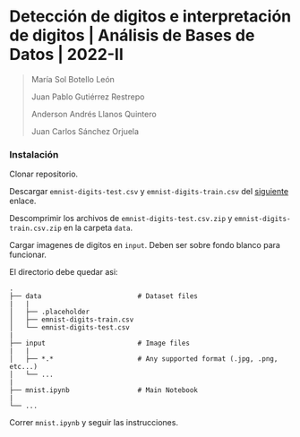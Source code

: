 Detección de digitos e interpretación de digitos | Análisis de Bases de Datos | 2022-II
=======================================================================================
> María Sol Botello León
>
> Juan Pablo Gutiérrez Restrepo
>
> Anderson Andrés Llanos Quintero
> 
> Juan Carlos Sánchez Orjuela

### Instalación

Clonar repositorio.

Descargar `emnist-digits-test.csv` y `emnist-digits-train.csv` del [siguiente](https://www.kaggle.com/datasets/crawford/emnist) enlace.

Descomprimir los archivos de `emnist-digits-test.csv.zip` y `emnist-digits-train.csv.zip` en la carpeta `data`.

Cargar imagenes de digitos en `input`. Deben ser sobre fondo blanco para funcionar.

El directorio debe quedar asi:

    .
    ├── data                        # Dataset files
    |   |
    │   ├── .placeholder
    │   ├── emnist-digits-train.csv
    │   └── emnist-digits-test.csv
    |
    ├── input                       # Image files
    |   |
    │   ├── *.*                     # Any supported format (.jpg, .png, etc...)
    │   └── ...
    |
    ├── mnist.ipynb                 # Main Notebook
    |
    └── ...

Correr `mnist.ipynb` y seguir las instrucciones.
